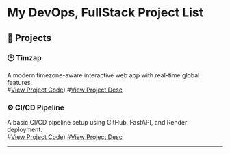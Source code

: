 # My DevOps, FullStack Project List

## 📂 Projects

### 🕒 Timzap
A modern timezone-aware interactive web app with real-time global features.  
#[View Project Code](https://github.com/codest40/timzap-mvp))    #[View Project Desc](https://codest-portfolio.vercel.app/timzap/timzap.html)


### ⚙️ CI/CD Pipeline
A basic CI/CD pipeline setup using GitHub, FastAPI, and Render deployment.  
#[View Project Code](https://github.com/codest40/cicd-mvp))      #[View Project Desc](https://coming-soon)

---
